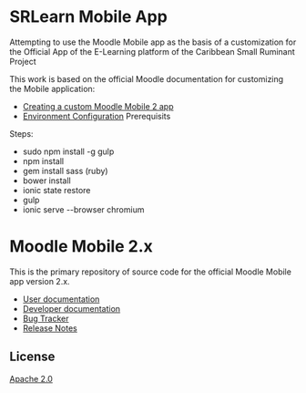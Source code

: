 SRLearn Mobile App
=================
Attempting to use the Moodle Mobile app as the basis of a customization for the Official App of the E-Learning platform of the Caribbean Small Ruminant  Project

This work is based on the official Moodle documentation for customizing the Mobile application:
 * [Creating a custom Moodle Mobile 2 app](https://docs.google.com/presentation/d/1HX5h7zwtay4amaY3qyLuCLfI7kQCiD9IoWuDH-lSa_0/edit#slide=id.p)
 * [Environment Configuration](https://docs.moodle.org/dev/Setting_up_your_development_environment_for_Moodle_Mobile_2)
Prerequisits

Steps:
 * sudo npm install -g gulp
 * npm install 
 * gem install sass (ruby)
 * bower install
 * ionic state restore
 * gulp
 * ionic serve --browser chromium

Moodle Mobile 2.x
=================

This is the primary repository of source code for the official Moodle Mobile app version 2.x.

* [User documentation](http://docs.moodle.org/en/Moodle_Mobile)
* [Developer documentation](http://docs.moodle.org/dev/Moodle_Mobile)
* [Bug Tracker](https://tracker.moodle.org/browse/MOBILE)
* [Release Notes](http://docs.moodle.org/dev/Moodle_Mobile_Release_Notes)

License
-------

[Apache 2.0](http://www.apache.org/licenses/LICENSE-2.0)